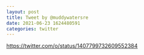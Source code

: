 ```yaml
--- 
layout: post 
title: Tweet by @muddywatersre 
date: 2021-06-23 1624480591 
categories: twitter 
--- 
```

https://twitter.com/o/status/1407799732609552384